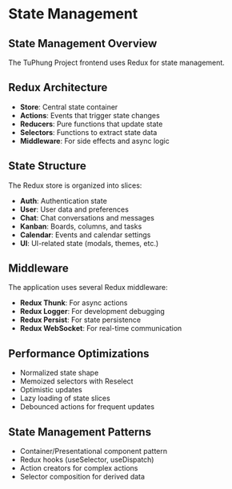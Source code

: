 ﻿---
sidebar_position: 9
---

# State Management

## State Management Overview

The TuPhung Project frontend uses Redux for state management.

## Redux Architecture

- **Store**: Central state container
- **Actions**: Events that trigger state changes
- **Reducers**: Pure functions that update state
- **Selectors**: Functions to extract state data
- **Middleware**: For side effects and async logic

## State Structure

The Redux store is organized into slices:
- **Auth**: Authentication state
- **User**: User data and preferences
- **Chat**: Chat conversations and messages
- **Kanban**: Boards, columns, and tasks
- **Calendar**: Events and calendar settings
- **UI**: UI-related state (modals, themes, etc.)

## Middleware

The application uses several Redux middleware:
- **Redux Thunk**: For async actions
- **Redux Logger**: For development debugging
- **Redux Persist**: For state persistence
- **Redux WebSocket**: For real-time communication

## Performance Optimizations

- Normalized state shape
- Memoized selectors with Reselect
- Optimistic updates
- Lazy loading of state slices
- Debounced actions for frequent updates

## State Management Patterns

- Container/Presentational component pattern
- Redux hooks (useSelector, useDispatch)
- Action creators for complex actions
- Selector composition for derived data
